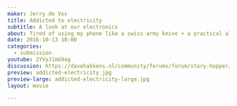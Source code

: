 ```yaml
---
maker: Jerry de Vos
title: Addicted to electricity
subtitle: A look at our electronics
about: Tired of using my phone like a swiss army knive + a practical alarm clock
date: 2016-10-13 10:00
categories:
  - submission
youtube: 2YVyJ1mG9og
discussion: https://davehakkens.nl/community/forums/forum/story-hopper/discuss/
preview: addicted-electricity.jpg
preview-large: addicted-electricity-large.jpg
layout: movie

---
```

